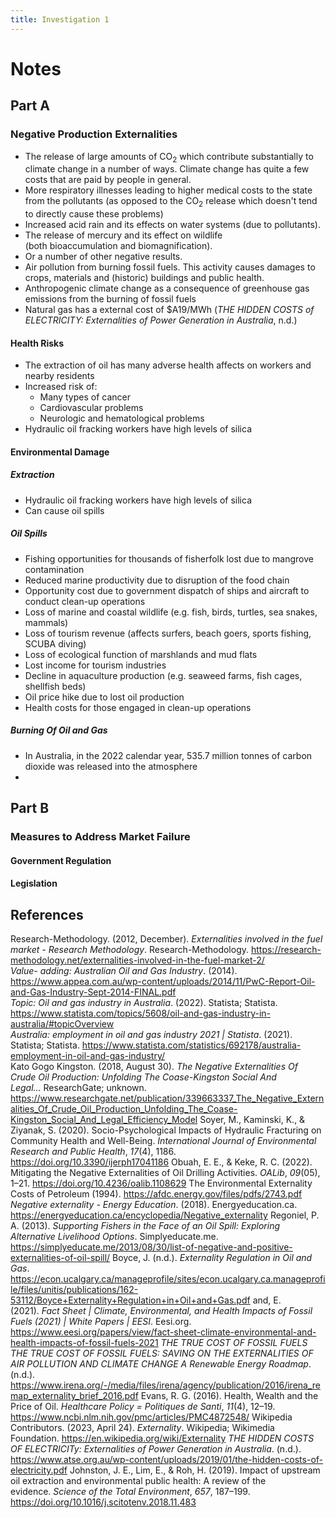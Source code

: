 ```yaml
---
title: Investigation 1
---
```


# Notes
## Part A
### Negative Production Externalities
- The release of large amounts of CO$_2$ which contribute substantially to climate change in a number of ways. Climate change has quite a few costs that are paid by people in general.
- More respiratory illnesses leading to higher medical costs to the state from the pollutants (as opposed to the CO$_2$ release which doesn't tend to directly cause these problems)
- Increased acid rain and its effects on water systems (due to pollutants).
- The release of mercury and its effect on wildlife (both bioaccumulation and biomagnification).
- Or a number of other negative results.
- Air pollution from burning fossil fuels. This activity causes damages to crops, materials and (historic) buildings and public health.
- Anthropogenic climate change as a consequence of greenhouse gas emissions from the burning of fossil fuels
- Natural gas has a external cost of $A19/MWh (_THE HIDDEN COSTS of ELECTRICITY: Externalities of Power Generation in Australia_, n.d.) 


#### Health Risks
- The extraction of oil has many adverse health affects on workers and nearby residents
- Increased risk of:
	- Many types of cancer
	- Cardiovascular problems
	- Neurologic and hematological problems
- Hydraulic oil fracking workers have high levels of silica

#### Environmental Damage
##### Extraction
- Hydraulic oil fracking workers have high levels of silica
- Can cause oil spills


##### Oil Spills
- Fishing opportunities for thousands of fisherfolk lost due to mangrove contamination
- Reduced marine productivity due to disruption of the food chain
- Opportunity cost due to government dispatch of ships and aircraft to conduct clean-up operations
- Loss of marine and coastal wildlife (e.g. fish, birds, turtles, sea snakes, mammals)
- Loss of tourism revenue (affects surfers, beach goers, sports fishing, SCUBA diving)
- Loss of ecological function of marshlands and mud flats
- Lost income for tourism industries
- Decline in aquaculture production (e.g. seaweed farms, fish cages, shellfish beds)
- Oil price hike due to lost oil production
- Health costs for those engaged in clean-up operations

##### Burning Of Oil and Gas
- In Australia, in the 2022 calendar year, 535.7 million tonnes of carbon dioxide was released into the atmosphere
- 









## Part B
### Measures to Address Market Failure
#### Government Regulation





#### Legislation











## References
Research-Methodology. (2012, December). _Externalities involved in the fuel market - Research Methodology_. Research-Methodology. https://research-methodology.net/externalities-involved-in-the-fuel-market-2/  
‌*Value- adding: Australian Oil and Gas Industry*. (2014). https://www.appea.com.au/wp-content/uploads/2014/11/PwC-Report-Oil-and-Gas-Industry-Sept-2014-FINAL.pdf  
_Topic: Oil and gas industry in Australia_. (2022). Statista; Statista. https://www.statista.com/topics/5608/oil-and-gas-industry-in-australia/#topicOverview  
_Australia: employment in oil and gas industry 2021 | Statista_. (2021). Statista; Statista. https://www.statista.com/statistics/692178/australia-employment-in-oil-and-gas-industry/  
Kato Gogo Kingston. (2018, August 30). _The Negative Externalities Of Crude Oil Production: Unfolding The Coase-Kingston Social And Legal..._ ResearchGate; unknown. https://www.researchgate.net/publication/339663337_The_Negative_Externalities_Of_Crude_Oil_Production_Unfolding_The_Coase-Kingston_Social_And_Legal_Efficiency_Model
Soyer, M., Kaminski, K., & Ziyanak, S. (2020). Socio-Psychological Impacts of Hydraulic Fracturing on Community Health and Well-Being. _International Journal of Environmental Research and Public Health_, _17_(4), 1186. https://doi.org/10.3390/ijerph17041186
Obuah, E. E., & Keke, R. C. (2022). Mitigating the Negative Externalities of Oil Drilling Activities. _OALib_, _09_(05), 1–21. https://doi.org/10.4236/oalib.1108629
The Environmental Externality Costs of Petroleum (1994). https://afdc.energy.gov/files/pdfs/2743.pdf
_Negative externality - Energy Education_. (2018). Energyeducation.ca. https://energyeducation.ca/encyclopedia/Negative_externality
Regoniel, P. A. (2013). _Supporting Fishers in the Face of an Oil Spill: Exploring Alternative Livelihood Options_. Simplyeducate.me. https://simplyeducate.me/2013/08/30/list-of-negative-and-positive-externalities-of-oil-spill/
Boyce, J. (n.d.). _Externality Regulation in Oil and Gas_. https://econ.ucalgary.ca/manageprofile/sites/econ.ucalgary.ca.manageprofile/files/unitis/publications/162-53112/Boyce+Externality+Regulation+in+Oil+and+Gas.pdf
and, E. (2021). _Fact Sheet | Climate, Environmental, and Health Impacts of Fossil Fuels (2021) | White Papers | EESI_. Eesi.org. https://www.eesi.org/papers/view/fact-sheet-climate-environmental-and-health-impacts-of-fossil-fuels-2021
_THE TRUE COST OF FOSSIL FUELS THE TRUE COST OF FOSSIL FUELS: SAVING ON THE EXTERNALITIES OF AIR POLLUTION AND CLIMATE CHANGE A Renewable Energy Roadmap_. (n.d.). https://www.irena.org/-/media/files/irena/agency/publication/2016/irena_remap_externality_brief_2016.pdf
Evans, R. G. (2016). Health, Wealth and the Price of Oil. _Healthcare Policy = Politiques de Santi_, _11_(4), 12–19. https://www.ncbi.nlm.nih.gov/pmc/articles/PMC4872548/
Wikipedia Contributors. (2023, April 24). _Externality_. Wikipedia; Wikimedia Foundation. https://en.wikipedia.org/wiki/Externality
_THE HIDDEN COSTS OF ELECTRICITy: Externalities of Power Generation in Australia_. (n.d.). https://www.atse.org.au/wp-content/uploads/2019/01/the-hidden-costs-of-electricity.pdf
Johnston, J. E., Lim, E., & Roh, H. (2019). Impact of upstream oil extraction and environmental public health: A review of the evidence. _Science of the Total Environment_, _657_, 187–199. https://doi.org/10.1016/j.scitotenv.2018.11.483

‌
‌
‌
‌





























